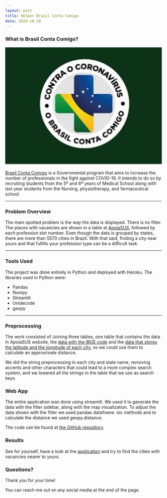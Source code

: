 ```yaml
---
layout: post
title: Helper Brasil Conta Comigo
date: 2020-10-28
---
```


### What is Brasil Conta Comigo?

<center>
<div>
 <img src="https://raw.githubusercontent.com/ItamarRocha/ItamarRocha.github.io/master/images/apoiasus/BCM.jpeg" alt="logo_medway" style="width:550px">
</div>
</center>

[Brasil Conta Comigo](https://www.gov.br/pt-br/noticias/saude-e-vigilancia-sanitaria/2020/04/201co-brasil-conta-comigo201d-habilita-estudantes-da-saude-para-atuar-no-combate-ao-coronavirus) is a Governmental program that aims to increase the number of professionals in the fight against COVID-19. It intends to do so by recruiting students from the 5º and 6º years of Medical School along with last year students from the Nursing, physiotherapy, and farmaceutical school.
<hr>

### Problem Overview

The main spotted problem is the way the data is displayed. There is no filter. The places with vacancies are shown in a table at [ApoiaSUS](https://sgtes.unasus.gov.br/apoiasus/login/listadevagas.asp), followed by each profession slot number. Even though the data is grouped by states, there are more than 5570 cities in Brazil. With that said, finding a city near yours and that fulfills your profession type can be a difficult task. 
<hr>

### Tools Used

The project was done entirely in Python and deployed with Heroku. The libraries used in Python were:
* Pandas
* Numpy
* Streamlit
* Unidecode
* geopy
<hr>

### Preprocessing

The work consisted of Joining three tables, one table that contains the data in ApoiaSUS website, the [data with the IBGE code](https://github.com/romulokps/apoiasus/raw/master/populacaoBR2.csv) and the [data that stores the latitude and the longitude of each city](https://github.com/kelvins/Municipios-Brasileiros/raw/main/csv/municipios.csv), so we could use them to calculate an approximate distance.

We did the string preprocessing in each city and state name, removing accents and other characters that could lead to a more complex search system, and we lowered all the strings in the table that we use as search keys.

### Web App

The entire application was done using streamlit. We used it to generate the data with the filter sidebar, along with the map visualization. To adjust the data shown with the filter we used pandas dataframe .loc methods and to calculate the distance we used geopy.distance.

The code can be found at [the GitHub repository](https://github.com/romulokps/apoiasus).

### Results

See for yourself, have a look at the [application](https://mysterious-chamber-69490.herokuapp.com/) and try to find the cities with vacancies nearer to yours. 

### Questions?

Thank you for your time!

You can reach me out on any social media at the end of the page.